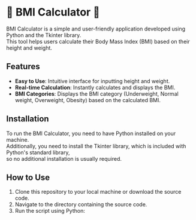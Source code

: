 # 🧮 BMI Calculator 🍔

BMI Calculator is a simple and user-friendly application developed using Python and the Tkinter library. \
This tool helps users calculate their Body Mass Index (BMI) based on their height and weight.

## Features

- **Easy to Use**: Intuitive interface for inputting height and weight.
- **Real-time Calculation**: Instantly calculates and displays the BMI.
- **BMI Categories**: Displays the BMI category (Underweight, Normal weight, Overweight, Obesity) based on the calculated BMI.

## Installation

To run the BMI Calculator, you need to have Python installed on your machine. \
Additionally, you need to install the Tkinter library, which is included with Python's standard library, \
so no additional installation is usually required.

## How to Use

1. Clone this repository to your local machine or download the source code.
2. Navigate to the directory containing the source code.
3. Run the script using Python:
